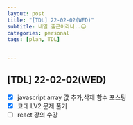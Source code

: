 ```yaml
---
layout: post
title: "[TDL] 22-02-02(WED)"
subtitle: 내일 출근이라니..😑
categories: personal
tags: [plan, TDL]


---
```




## [TDL] 22-02-02(WED)

- [x] javascript array 값 추가,삭제 함수 포스팅
- [x] 코테 LV2 문제 풀기
- [ ] react 강의 수강